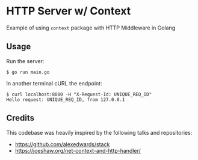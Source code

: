 # HTTP Server w/ Context

Example of using `context` package with HTTP Middleware in Golang

## Usage

Run the server:

    $ go run main.go

In another terminal cURL the endpoint:

    $ curl localhost:8080 -H "X-Request-Id: UNIQUE_REQ_ID"
    Hello request: UNIQUE_REQ_ID, from 127.0.0.1

## Credits

This codebase was heavily inspired by the following talks and repositories:

* https://github.com/alexedwards/stack
* https://joeshaw.org/net-context-and-http-handler/
